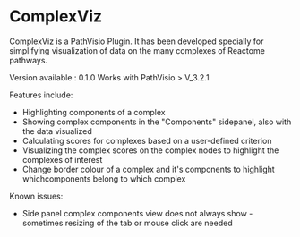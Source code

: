 # ComplexViz
ComplexViz is a PathVisio Plugin. It has been developed specially for simplifying visualization of data on the many complexes of Reactome pathways. 

Version available : 0.1.0
Works with PathVisio > V_3.2.1

Features include:
* Highlighting components of a complex
* Showing complex components in the "Components" sidepanel, also with the data visualized
* Calculating scores for complexes based on a user-defined criterion
* Visualizing the complex scores on the complex nodes to highlight the complexes of interest
* Change border colour of a complex and it's components to highlight whichcomponents belong to which complex

Known issues:
* Side panel complex components view does not always show - sometimes resizing of the tab or mouse click are needed
